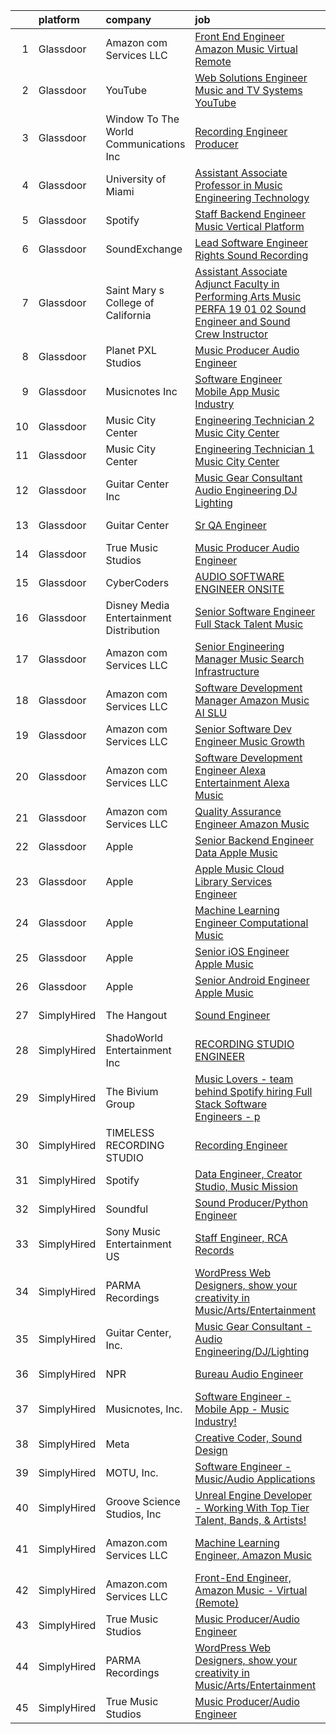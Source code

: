 

|    | platform    | company                                   | job                                                                                                                                                                                                                                                                                                                                                                                                                                                                                                                                                                                                                                                                                                                                                                                                                                                                                                                                                                                                                                                                                                                                                                                                                                                                                                                                                                                     | update_time   | location          |
|---:|:------------|:------------------------------------------|:----------------------------------------------------------------------------------------------------------------------------------------------------------------------------------------------------------------------------------------------------------------------------------------------------------------------------------------------------------------------------------------------------------------------------------------------------------------------------------------------------------------------------------------------------------------------------------------------------------------------------------------------------------------------------------------------------------------------------------------------------------------------------------------------------------------------------------------------------------------------------------------------------------------------------------------------------------------------------------------------------------------------------------------------------------------------------------------------------------------------------------------------------------------------------------------------------------------------------------------------------------------------------------------------------------------------------------------------------------------------------------------|:--------------|:------------------|
|  1 | Glassdoor   | Amazon com Services LLC                   | [Front End Engineer  Amazon Music   Virtual  Remote ](https://www.glassdoor.com/partner/jobListing.htm?pos=109&ao=1136043&s=58&guid=0000018200a583edba54e7c34979ba8e&src=GD_JOB_AD&t=SR&vt=w&cs=1_e7fa9360&cb=1657868223790&jobListingId=1007994108438&jrtk=3-0-1g80ab11nklua801-1g80ab127ii2e800-76c2dc44b4f5d9a5-)                                                                                                                                                                                                                                                                                                                                                                                                                                                                                                                                                                                                                                                                                                                                                                                                                                                                                                                                                                                                                                                                    | 5d            | Arizona           |
|  2 | Glassdoor   | YouTube                                   | [Web Solutions Engineer  Music and TV Systems  YouTube](https://www.glassdoor.com/partner/jobListing.htm?pos=112&ao=1136043&s=58&guid=0000018200a583edba54e7c34979ba8e&src=GD_JOB_AD&t=SR&vt=w&cs=1_2cc8e192&cb=1657868223790&jobListingId=1007998096861&jrtk=3-0-1g80ab11nklua801-1g80ab127ii2e800-d5845c0fb7c9ed59-)                                                                                                                                                                                                                                                                                                                                                                                                                                                                                                                                                                                                                                                                                                                                                                                                                                                                                                                                                                                                                                                                  | 3d            | New York, NY      |
|  3 | Glassdoor   | Window To The World Communications  Inc   | [Recording Engineer Producer](https://www.glassdoor.com/partner/jobListing.htm?pos=114&ao=1136043&s=58&guid=0000018200a583edba54e7c34979ba8e&src=GD_JOB_AD&t=SR&vt=w&cs=1_48938446&cb=1657868223790&jobListingId=1007997873638&jrtk=3-0-1g80ab11nklua801-1g80ab127ii2e800-a3dc1a1154d3f9cb-)                                                                                                                                                                                                                                                                                                                                                                                                                                                                                                                                                                                                                                                                                                                                                                                                                                                                                                                                                                                                                                                                                            | 3d            | Chicago, IL       |
|  4 | Glassdoor   | University of Miami                       | [Assistant Associate Professor in Music Engineering Technology](https://www.glassdoor.com/partner/jobListing.htm?pos=119&ao=1136043&s=58&guid=0000018200a583edba54e7c34979ba8e&src=GD_JOB_AD&t=SR&vt=w&cs=1_3f526811&cb=1657868223791&jobListingId=1007993452498&jrtk=3-0-1g80ab11nklua801-1g80ab127ii2e800-dde728ddebd7cd2b-)                                                                                                                                                                                                                                                                                                                                                                                                                                                                                                                                                                                                                                                                                                                                                                                                                                                                                                                                                                                                                                                          | 6d            | Coral Gables, FL  |
|  5 | Glassdoor   | Spotify                                   | [Staff Backend Engineer  Music Vertical Platform](https://www.glassdoor.com/partner/jobListing.htm?pos=111&ao=1136043&s=58&guid=0000018200a583edba54e7c34979ba8e&src=GD_JOB_AD&t=SR&vt=w&cs=1_3658d4b9&cb=1657868223790&jobListingId=1008003640301&jrtk=3-0-1g80ab11nklua801-1g80ab127ii2e800-06e951c00ee5ecfc-)                                                                                                                                                                                                                                                                                                                                                                                                                                                                                                                                                                                                                                                                                                                                                                                                                                                                                                                                                                                                                                                                        | 1d            | New York, NY      |
|  6 | Glassdoor   | SoundExchange                             | [Lead Software Engineer  Rights Sound Recording ](https://www.glassdoor.com/partner/jobListing.htm?pos=123&ao=1136043&s=58&guid=0000018200a583edba54e7c34979ba8e&src=GD_JOB_AD&t=SR&vt=w&ea=1&cs=1_434aa492&cb=1657868223791&jobListingId=1007985084763&jrtk=3-0-1g80ab11nklua801-1g80ab127ii2e800-7962e222d9be0501-)                                                                                                                                                                                                                                                                                                                                                                                                                                                                                                                                                                                                                                                                                                                                                                                                                                                                                                                                                                                                                                                                   | 9d            | Remote            |
|  7 | Glassdoor   | Saint Mary s College of California        | [Assistant Associate Adjunct Faculty in Performing Arts  Music  PERFA 19 01 02  Sound Engineer and Sound Crew Instructor](https://www.glassdoor.com/partner/jobListing.htm?pos=122&ao=1136043&s=58&guid=0000018200a583edba54e7c34979ba8e&src=GD_JOB_AD&t=SR&vt=w&cs=1_12efd07e&cb=1657868223791&jobListingId=1008000807189&jrtk=3-0-1g80ab11nklua801-1g80ab127ii2e800-8300eac0aae2c22e-)                                                                                                                                                                                                                                                                                                                                                                                                                                                                                                                                                                                                                                                                                                                                                                                                                                                                                                                                                                                                | 2d            | Moraga, CA        |
|  8 | Glassdoor   | Planet PXL Studios                        | [Music Producer Audio Engineer](https://www.glassdoor.com/partner/jobListing.htm?pos=113&ao=1136043&s=58&guid=0000018200a583edba54e7c34979ba8e&src=GD_JOB_AD&t=SR&vt=w&ea=1&cs=1_fa12b8f4&cb=1657868223790&jobListingId=1007994583172&jrtk=3-0-1g80ab11nklua801-1g80ab127ii2e800-2cc3cb251f1ef4b3-)                                                                                                                                                                                                                                                                                                                                                                                                                                                                                                                                                                                                                                                                                                                                                                                                                                                                                                                                                                                                                                                                                     | 5d            | Atlanta, GA       |
|  9 | Glassdoor   | Musicnotes  Inc                           | [Software Engineer   Mobile App   Music Industry ](https://www.glassdoor.com/partner/jobListing.htm?pos=101&ao=1110586&s=58&guid=0000018200a583edba54e7c34979ba8e&src=GD_JOB_AD&t=SR&vt=w&ea=1&cs=1_938b0fcd&cb=1657868223789&jobListingId=1007987824386&cpc=87034903B3AB482B&jrtk=3-0-1g80ab11nklua801-1g80ab127ii2e800-1b6a51fd5f23768c--6NYlbfkN0AzOvrGu_UugWgn3GqKRF9Dlu_Ew02IZ-2nOt7BxrJX_Sm7R0sRpg5LX2Nb3ovUgcnYc73xOuf68REcZa0Kn_pzjf71i3a3pP6O3dW382joGQgFGzVVVYzqps2-IhRZniP29t4VAJTZQ8QHqrseZo7y6MDfGq9xc5RAMu-9A1PJgbPLImkvemHIW5-Fnh5dMPaO-yPacZ7fLER5oUDaKFRk8UW52XvWsPxEHgqxSIxnzBn1H1BAunUZXMOkprPblcOQMEGySMYBrNlThhTvVYyKD32BgN5oQhMnr120WWVuwkZveK_NiEsULluDuFM2JehUAQdkosilR2GMc45xQ38Nausp-QRMEtLD3yhmEc9zJ0ct2nBH1oyloFD7SgvPakX4Ht1rNwsF6zZURO6CSfZKVO-0sxlbEvPs9plBgtghA092NAH42zg0RRpYTRrAwgF3vOcYeklsx2uEB18asszGIjgGcNSP_EdiRQ_Tp6l3Qz2c6nQaJd_4RxwQBiXPQOmfugNgosj2KhSosGeNcIQDhAF92ypFE3I%3D)                                                                                                                                                                                                                                                                                                                                                                                                                                                               | 8d            | Madison, WI       |
| 10 | Glassdoor   | Music City Center                         | [Engineering Technician 2   Music City Center](https://www.glassdoor.com/partner/jobListing.htm?pos=126&ao=1136043&s=58&guid=0000018200a583edba54e7c34979ba8e&src=GD_JOB_AD&t=SR&vt=w&ea=1&cs=1_380a69ee&cb=1657868223791&jobListingId=1007987451328&jrtk=3-0-1g80ab11nklua801-1g80ab127ii2e800-2004644265c012ab-)                                                                                                                                                                                                                                                                                                                                                                                                                                                                                                                                                                                                                                                                                                                                                                                                                                                                                                                                                                                                                                                                      | 8d            | Nashville, TN     |
| 11 | Glassdoor   | Music City Center                         | [Engineering Technician 1   Music City Center](https://www.glassdoor.com/partner/jobListing.htm?pos=120&ao=1136043&s=58&guid=0000018200a583edba54e7c34979ba8e&src=GD_JOB_AD&t=SR&vt=w&cs=1_70e02662&cb=1657868223791&jobListingId=1008000412284&jrtk=3-0-1g80ab11nklua801-1g80ab127ii2e800-2186962e6df4a278-)                                                                                                                                                                                                                                                                                                                                                                                                                                                                                                                                                                                                                                                                                                                                                                                                                                                                                                                                                                                                                                                                           | 2d            | Nashville, TN     |
| 12 | Glassdoor   | Guitar Center  Inc                        | [Music Gear Consultant   Audio Engineering DJ Lighting](https://www.glassdoor.com/partner/jobListing.htm?pos=103&ao=1110586&s=58&guid=0000018200a583edba54e7c34979ba8e&src=GD_JOB_AD&t=SR&vt=w&ea=1&cs=1_7b89b952&cb=1657868223789&jobListingId=1007977613458&cpc=BF2D99A98B89D842&jrtk=3-0-1g80ab11nklua801-1g80ab127ii2e800-581e8f2fb3f00138--6NYlbfkN0B-XkD931Z_CfTt1xk_J8Xb09JRPDG-yzCpVixI3vwp10mNhCF8nhCZPG4aROChdzgkR2-Flt9Mfmw6orsD9pu5-Wdj8V0pQXTUT-xZi8cwCc3adf9snIYkQOzb6ADPovnPR6yQ-Us9QOi4ilUyFghRQ3Yb-4XqHqQnJOVT3m0suo9LV4Dvc7cqMyzmtBW1DfqgFwgRk0qN5rWXVmKXS1QpGfqP5kjX3UgnTmeU6fooWcsSTvM9VBxV0lkJBKV4O-LzWnqty-Ioe80BgEXqAPesrumHWHMu9jWqRSlo9DQqo0ZHQEf9FcucLK48dkhNAc7lh2GeNXBnbtdb5UbMWNtE9Bv9bkAzwFLKbOZvPNkK39pHZJEky5qwJCfaG3btZgeNgXfX81xlcDhac-LH47D4JjBxaN5cPnoeqY9PLmsJJnAVJz9LTNhGx9jEl_BLj1EJSfGIy6jE4oLv25pOe3bnJrymAhwSh2DsJecpMJlfdimNAseNj9MaRM6H3oUdFxV1M2dhOvE4zaKVKi0rvli9azwknSO4VpPyDTy0yqKPAg%3D%3D)                                                                                                                                                                                                                                                                                                                                                                                                                                            | 13d           | Nashville, TN     |
| 13 | Glassdoor   | Guitar Center                             | [Sr  QA Engineer](https://www.glassdoor.com/partner/jobListing.htm?pos=124&ao=1136043&s=58&guid=0000018200a583edba54e7c34979ba8e&src=GD_JOB_AD&t=SR&vt=w&cs=1_e296861d&cb=1657868223791&jobListingId=1007993260702&jrtk=3-0-1g80ab11nklua801-1g80ab127ii2e800-89007a3c6437a4ea-)                                                                                                                                                                                                                                                                                                                                                                                                                                                                                                                                                                                                                                                                                                                                                                                                                                                                                                                                                                                                                                                                                                        | 6d            | Frederick, MD     |
| 14 | Glassdoor   | True Music Studios                        | [Music Producer Audio Engineer](https://www.glassdoor.com/partner/jobListing.htm?pos=102&ao=1110586&s=58&guid=0000018200a583edba54e7c34979ba8e&src=GD_JOB_AD&t=SR&vt=w&ea=1&cs=1_f4b69149&cb=1657868223789&jobListingId=1007982844153&cpc=0FE1F5EA2BC84A01&jrtk=3-0-1g80ab11nklua801-1g80ab127ii2e800-e9ad603f9e1e1b90--6NYlbfkN0Cclaa377q9GeGOs9YARfq_eCDzB33vFgKlz5yYjo8czEdQQh3p8lYfEptMOoQyBJ7vsIfvVrQSJWNSSVEZI10H-7dZwhNuTLvz-qEP_0j4K4QBnJ4CqLCnpYSlWHbBS4qIZQgqN5MCnUg--oZJjHYXCubqSoCaROBEaetwyPCIiDI7YfS0l3UIgBx9lj3JYF3rL2NTtkaizYlESGye_qC7oXra94OYmzbSYIERsY8jmNDYryxSZKcljQWxtmdgaujKikmhJPHMTqM3IhfIjWrU0v82BR_bUG-zA0FMZYQmjvf7A7Z5S6ZTBp5SC_Kiu1Mkr58FaBwpyZBqLHs7-ReQp6IEK0YVc7QhP4sTaMxdUfl3J7JncwASgtwfv9GsomEJs72rRN6YdToPv7ESGxBA-bP7oy6rjw1247ShSjZbGS0Lv7TE7IUL9g0ueS9E_WCRGW5smzUbZxuaV9weooEw-IrcZN1NJGhd6Ml0QGjYl_IXqXq7Ketk8rHaL_KuW13-ZRG_U0fltg%3D%3D)                                                                                                                                                                                                                                                                                                                                                                                                                                                                                                    | 10d           | Smithfield, RI    |
| 15 | Glassdoor   | CyberCoders                               | [AUDIO SOFTWARE ENGINEER   ONSITE](https://www.glassdoor.com/partner/jobListing.htm?pos=108&ao=1110586&s=58&guid=0000018200a583edba54e7c34979ba8e&src=GD_JOB_AD&t=SR&vt=w&ea=1&cs=1_83f3b53d&cb=1657868223790&jobListingId=1008006665023&cpc=8795CF9063CD573D&jrtk=3-0-1g80ab11nklua801-1g80ab127ii2e800-2ff1cc77f42eddd1--6NYlbfkN0CpFJQzrgRR8WqXWK1qKKEqALWJw739KlKqr2H-MSI4eoBlI4EFrmor2FYZMP3muM2kxx5uO2PbG22L_DqjMKSGkSMr72wuFRtQPwBrIZDfiGff-0c872zVycMFxCNRASn7iQ4bjUvM0HYH4hP_2s7LsNaLu3YU4warQa8DVGQJOsQ5qDGQh8IxprkbRxuj2aKBlxO22Ex4l_S--tScqsq2sTgcrFfOenW-rNStPI1Htwjhk5rdy-OFQ0pSxnc06YV2JjMX1T8kgTGQM5r3frHylxIlYwmmIUZEDxEPzrDUh0QMkGAZUVs8mcf-mEXpUbGnFxJMPG1JpeBgwTHG7VegjyDOurneYDDT9oG-5uP1aCrN6slE-XHGZdZxeVEewVSlWd65YTw_wTm895NjLHSeIl09l8gpIWpz0o-yPOqMbLxrUxecydapd9LIE6FMqFk7JcPN--_JXH7SAsMlnYmgKf6upNTIe97YMxQJQMLs61X-ELtSu-2tBSMsm37Q4LmDkPqKdwmyCQbyEQ1Q3Ik6cweMy9a7bCReCeVCeKx0LGH4inva_ZhRCy180a1BCOu9zXw227Gqyp6KMsqwgDu1bFCd5jMjgDaseavGJnCk4tbCpF-rPdDic6dxsqbSpxzccnCMZ3GUTR6PlGvSWzsmDU2jmHf6lzH6fZqgav7aoEI9tRyqu_3OF1bcCLidmJyTfDp43JBVZbMxg2S28eo6lyIPavI0PWR6tUmYKN7MMVd6fUV__y8C5V2V7XXSmnq4bLDinERXTKkpdUEqKmKnjlFiZrZ9Fh2sygn9MeKSeOOEBOr9RmpHtzHRRfGzON6HgdiNWaTyvb6DjtY8H4nKsQRrxVZJRmxFbrTvn_WGSGrBmJOueXutyZPjSx48tBKzc0j6ToAVojzaZZrpspEZhqz5F7wmWseZpvBYRNx3elvCPldjvQHAYtYEzNnIzFtuDWgeVrTrfrPyCojwKK7OWRc3t4dtacfx3Y5LBwGFFQ%3D%3D) | 24h           | San Jose, CA      |
| 16 | Glassdoor   | Disney Media   Entertainment Distribution | [Senior Software Engineer  Full Stack   Talent   Music](https://www.glassdoor.com/partner/jobListing.htm?pos=118&ao=1136043&s=58&guid=0000018200a583edba54e7c34979ba8e&src=GD_JOB_AD&t=SR&vt=w&cs=1_3b244eec&cb=1657868223791&jobListingId=1007989924594&jrtk=3-0-1g80ab11nklua801-1g80ab127ii2e800-728e65fc6a8cb306-)                                                                                                                                                                                                                                                                                                                                                                                                                                                                                                                                                                                                                                                                                                                                                                                                                                                                                                                                                                                                                                                                  | 7d            | Glendale, CA      |
| 17 | Glassdoor   | Amazon com Services LLC                   | [Senior Engineering Manager   Music Search Infrastructure](https://www.glassdoor.com/partner/jobListing.htm?pos=125&ao=1136043&s=58&guid=0000018200a583edba54e7c34979ba8e&src=GD_JOB_AD&t=SR&vt=w&cs=1_653774f5&cb=1657868223791&jobListingId=1007985414231&jrtk=3-0-1g80ab11nklua801-1g80ab127ii2e800-3dff316a9fabb990-)                                                                                                                                                                                                                                                                                                                                                                                                                                                                                                                                                                                                                                                                                                                                                                                                                                                                                                                                                                                                                                                               | 9d            | San Francisco, CA |
| 18 | Glassdoor   | Amazon com Services LLC                   | [Software Development Manager  Amazon Music AI SLU](https://www.glassdoor.com/partner/jobListing.htm?pos=121&ao=1136043&s=58&guid=0000018200a583edba54e7c34979ba8e&src=GD_JOB_AD&t=SR&vt=w&cs=1_89361842&cb=1657868223791&jobListingId=1007999296911&jrtk=3-0-1g80ab11nklua801-1g80ab127ii2e800-ab803b74912b96ca-)                                                                                                                                                                                                                                                                                                                                                                                                                                                                                                                                                                                                                                                                                                                                                                                                                                                                                                                                                                                                                                                                      | 2d            | Seattle, WA       |
| 19 | Glassdoor   | Amazon com Services LLC                   | [Senior Software Dev Engineer  Music Growth](https://www.glassdoor.com/partner/jobListing.htm?pos=116&ao=1136043&s=58&guid=0000018200a583edba54e7c34979ba8e&src=GD_JOB_AD&t=SR&vt=w&cs=1_01a2c4bd&cb=1657868223791&jobListingId=1007989412848&jrtk=3-0-1g80ab11nklua801-1g80ab127ii2e800-0e8c23e4f2214d73-)                                                                                                                                                                                                                                                                                                                                                                                                                                                                                                                                                                                                                                                                                                                                                                                                                                                                                                                                                                                                                                                                             | 7d            | Seattle, WA       |
| 20 | Glassdoor   | Amazon com Services LLC                   | [Software Development Engineer  Alexa Entertainment  Alexa Music](https://www.glassdoor.com/partner/jobListing.htm?pos=117&ao=1136043&s=58&guid=0000018200a583edba54e7c34979ba8e&src=GD_JOB_AD&t=SR&vt=w&cs=1_9a355c73&cb=1657868223791&jobListingId=1008000802033&jrtk=3-0-1g80ab11nklua801-1g80ab127ii2e800-12e09cf11647cb8a-)                                                                                                                                                                                                                                                                                                                                                                                                                                                                                                                                                                                                                                                                                                                                                                                                                                                                                                                                                                                                                                                        | 2d            | Remote            |
| 21 | Glassdoor   | Amazon com Services LLC                   | [Quality Assurance Engineer   Amazon Music](https://www.glassdoor.com/partner/jobListing.htm?pos=110&ao=1136043&s=58&guid=0000018200a583edba54e7c34979ba8e&src=GD_JOB_AD&t=SR&vt=w&cs=1_87125967&cb=1657868223790&jobListingId=1008004595485&jrtk=3-0-1g80ab11nklua801-1g80ab127ii2e800-4975e8e3d7a0a894-)                                                                                                                                                                                                                                                                                                                                                                                                                                                                                                                                                                                                                                                                                                                                                                                                                                                                                                                                                                                                                                                                              | 24h           | Atlanta, GA       |
| 22 | Glassdoor   | Apple                                     | [Senior Backend Engineer Data   Apple Music](https://www.glassdoor.com/partner/jobListing.htm?pos=105&ao=1110586&s=58&guid=0000018200a583edba54e7c34979ba8e&src=GD_JOB_AD&t=SR&vt=w&cs=1_1562c16d&cb=1657868223789&jobListingId=1007994891330&cpc=C4A69CCDBB3B9599&jrtk=3-0-1g80ab11nklua801-1g80ab127ii2e800-0ce79601b9281ec2--6NYlbfkN0BvKrLyj5gPmtZO9T8euul8TCxuuKNOtzRJOomxnwSEodTz2Bc-sPZlC5mDe-NOaJgi_TbeDhSfOXu5w8ojjHHhp_6WQU8mvyxBSQeFOStLLK2k7Txtyyy1_IF8RGyx1aW-faURY-H9xkbGBQYI4dBC5QRjPnbA-ctd-ZqEmYHg3u1FadPC5Cv4jc0uQpO_l8IixYis32h863Ea5HzwhUMOSLxo4X3kvzJu7RuUV3bZCpa9fvDdRli_CeKE0vK-t7eDfXlg6NkX-w8CaakI8ptDvw4iT5dDvPnj5kodNJtpJD6vfeXkXBbh1HbPRvOfc2TneyUmvcKTLZ5chEihYbYhoZ_-BVFHaax8szMEG380aHHijeGWi0r21vaVYUwUdHzICVlKEcVyJXUZeofcjx6qekABl9SzYM9dwKmqWjqpgHN3I4DZEaIl3QaDEo5oY86x-3Equeb51KQnoKwkLot1PMlSJZWWCQIRjGwkdECQ1p3GZG-AuMTyHSEiBINtvgG-QYZ-ASEKawYBlRnvuC7ussgmP2AScZUHgfntBY5FWvOEATpD3wefScwz3hT90PeNbLBqnRzpAPM5R6GDOB5vRgSb5P6mE9bxE9CHE05-5RwXjiAq2Lo2avLiwgO_lAB-QbZacE1lqCt4R9BlLvXabBcJDOMUXiVjrxPy8q6PPiMfR_en_eG2HmlGwiMd2xXiwduUllq1UrPyS6vhWNuFYTZMSVNIq_Jih3XxqoYqnKa4bZC14BtYRGSz0iITLUSZjM4BY1E3TSJkFc-Y3Nvn3rk_HFOxZHmKfPuHnEHmvLw61ZZsTn-TWyTRi6xZXnGLuqqUGTrE5OUTQXuv0RneNU4j6cG2DZDzNUqeEJJlYQvZFLgEeci5VbCkacXMU3WmGgphaf1q4qjQmRuYWcMxTzlp-BhQLlCELYckDDLfxvzHZyKfkEcrCSXI0w6KSgh6A7VCDLJffDIaiz_V1rzaATrnnB8RCnI%3D)          | 5d            | San Diego, CA     |
| 23 | Glassdoor   | Apple                                     | [Apple Music   Cloud Library Services Engineer](https://www.glassdoor.com/partner/jobListing.htm?pos=104&ao=1110586&s=58&guid=0000018200a583edba54e7c34979ba8e&src=GD_JOB_AD&t=SR&vt=w&cs=1_885f4d49&cb=1657868223789&jobListingId=1007989511442&cpc=FB7E4A1762AE5BEC&jrtk=3-0-1g80ab11nklua801-1g80ab127ii2e800-be8ecbecb66d78cd--6NYlbfkN0BvKrLyj5gPmtZO9T8euul8TCxuuKNOtzRJOomxnwSEodTz2Bc-sPZl1dBMH13w-jMirmmRlYfuk2oS8AQM4czn3-nN1D9TjaG6Rm3wL4IkSr_-Zpw4aohr4VEUC6xwBylXVpv5aqk1KGm2Q7oFK5uG6tiX94UVKK-6IcQHFNCkQMgmZoe_wyFGPY6jcGpBbG25RnzhDQFmKMQG7fYxQG3Wy2X53Z_ks_Sv8KybOGT9A-gjpKt7XRWyo-Wx9oordROEtmwLqPIneHG9GIkvNzZD1LHur137zTLFjgeqqgurtXENbSDODDLu-PPiiKcysn5fIw8JnUR6yRHyJoBoxLfP0dyMcrEe6Qq3OS5jKweSc8bZu1QHg3i7-MjEs2dGjsikHjp__pB359TbwSy0crxXfA7ow1K3ZR9t4xxumSkUoS89--LuwtenbTUyGUR8j-0ND19It69K81CRmRAH6dvlYhHLxxZmx8AKRdv9RACbdAUqoUzg2G88Ue2F9A3l5PVpANp1QgAXhEMGR8bULSIQOZv-VL8JHs6-jcsUC5EojqWiRZ_KqEaKRg6Rja7iUAMgxwteyrOLhNYIV9URAzyB7rhTAkjXu9ZDKglYNaNyMzitqIFvqsk6DWrFyzbdPxs7o5hycUm0uZ3L7wG0-g4TEMPmB4BgMmPByPnOCdNlXVZues0CqD9HFXAQimXKo93bbjva3JSK81gXrwQGE_j1fvqIkQ2fFSYgE3JkqaXgmXUQJmADlNSWwfL4NgqBOp1dNJ8PT2dTS_Y8CI3rQ7o0SjRBY4jEZJaifONZprov0Z-ct_LI3zJAqAqkIV7U-UsIOJJyhnq1WhMKzNtNVsai0YAiwZGrpw-EUEymF23q9oRKbHyYeSAQ67PCJiD6grojteHO8R78qfqbxxGdazhvuoZQdhjKljVyoguDIQF9BMlZQRCP2XPLdOkIFHceTwMl3xz8FCLqRbEZWPt3HY5P9NhAP5EBQQM%3D)       | 7d            | Seattle, WA       |
| 24 | Glassdoor   | Apple                                     | [Machine Learning Engineer  Computational Music](https://www.glassdoor.com/partner/jobListing.htm?pos=115&ao=1136043&s=58&guid=0000018200a583edba54e7c34979ba8e&src=GD_JOB_AD&t=SR&vt=w&cs=1_e5f3a3df&cb=1657868223791&jobListingId=1007979225854&jrtk=3-0-1g80ab11nklua801-1g80ab127ii2e800-67f1049acc28ea52-)                                                                                                                                                                                                                                                                                                                                                                                                                                                                                                                                                                                                                                                                                                                                                                                                                                                                                                                                                                                                                                                                         | 12d           | Portland, OR      |
| 25 | Glassdoor   | Apple                                     | [Senior iOS Engineer   Apple Music](https://www.glassdoor.com/partner/jobListing.htm?pos=106&ao=1110586&s=58&guid=0000018200a583edba54e7c34979ba8e&src=GD_JOB_AD&t=SR&vt=w&cs=1_1573bc7c&cb=1657868223790&jobListingId=1007991589313&cpc=FB7E4A1762AE5BEC&jrtk=3-0-1g80ab11nklua801-1g80ab127ii2e800-e5cb112225d9191f--6NYlbfkN0BvKrLyj5gPmtZO9T8euul8TCxuuKNOtzRJOomxnwSEodTz2Bc-sPZlC5mDe-NOaJilM8C8jrl1tTlvb3u0Hh3aQJQSSaEAluuhuJTuivr6etVOxts4-RDUxzaWA5GS7XdiWXsWWCR_air7XonM_RQsZWcOBr2u1YOFr3mVMC6LuYiU2j-PcUvNx-0GAFDIiDiKD4MTXZBjxlUJv69zzVs0mOgjT_F_Vu9_EGPdUDs6neoYN6Ld8v-gNzLyf2p9E4ZsDOVKRJzMiJAl1gfctWj913_WBzk6vo5cMgGxCQ1Oodkmz6Z3xyEcLrOXgrRLGJf-UXmit5KPV0IfpvhSXYZj8TNyxT_UT7u7P7wSQsyVn6Kk4SsXVgHauf5a0YHb-Jvktgylv1FXLctm-3zB3jlDOftuSvYV4WbvYuVd4O7StPE_-uejaB-0e9oDnT9bYXrNgCGVj9dodL-BeiphMMRieUtXf5FjBey2d-9EkbCP_ymgeujkEmitP2Eo0YJJ8WDGXg6FrPhgGYiceQFxtkukSCv1hHxCtsOQLiSlWcmMwUPveXWqmhSXUS4EXoutQ7WsHkvOjGycUdNiAbt4l1Dm1DTZNuJykOZF6D_VZ4jdrUh8Tad1AaTH8FYKSbgsmocVYiTuGFZDzSb8JTFmdg-KMYkNr9V2z3Ibo5kTe3zPNsM8CT9ogAE7xlgqkkh1qho5hFWZ-Rv4XMSbzlIOctkP-PyN6K6U7RKZMFEC1dWRT9Tw3BZN4eSBQFTNhx5e95AtsG-QNALqQNt77Uhk2jOxEuVPE3P2O2fT9VylzqpiM_BU20jU1D9xZnWHA0bVohEHjhIhEVloodXVElYsfrcUoL5BkhOpzk7jHMfZRuEjdZnWzWTu3_u64JLNnzs_NPUqF3U3gMr7pZ-psutfRudQb2RV-EAKHgJv2U0AfCwM4nVky7UXktKFCZVBqcn_MvoFRcRLadXFK9Zo4hc4mH2SSi3mOBDiET8%3D)                   | 7d            | San Diego, CA     |
| 26 | Glassdoor   | Apple                                     | [Senior Android Engineer   Apple Music](https://www.glassdoor.com/partner/jobListing.htm?pos=107&ao=1110586&s=58&guid=0000018200a583edba54e7c34979ba8e&src=GD_JOB_AD&t=SR&vt=w&cs=1_5f02b4f1&cb=1657868223790&jobListingId=1007984018887&cpc=F41FEAB56D215062&jrtk=3-0-1g80ab11nklua801-1g80ab127ii2e800-1d48fe6209326bcd--6NYlbfkN0BvKrLyj5gPmtZO9T8euul8TCxuuKNOtzRJOomxnwSEodTz2Bc-sPZlC5mDe-NOaJin8--Ei5RaBzEFtFHODJ23iicN7ZTfzAeZgjtNi4ojJldcd46RS_DdM-BSvIpYNm_PUFoRYto4x_HQI7s12kzg2KXb_7Fb5GlqesHrTpZWWz-O4V3pMhg-SYraHrby9G-GRMD27XHYSuiG4vG8aMwhweW4pPwFcaxjvwxV8DIVDVr5ZQ6X1ilVZWdZkb7RefP4zgDrpuA7MMUYVhk61_VfUuzHuUICXPiCgS6KdP7XZ0Fcz4XcTH8ZNBicme3qKuVfPJvkvAR9WKuJDFEk8R0UzB__PJ6ohlZcBvSOzL-fxqFmQoIAgm7kX-hwckzt8yBKSd3N24XVVilYCAj7ck_ST6gAG362LIMtEiKFOxZ_vDd6BCJkdV7b_JJAfl62ViVL3vSca3A_b2MCtHkSSXX0f24It5Pj2y2kO97pqMqjII3wnrGsgH7WXKe79XuuBtxXguqWXWkAG1qs4wHI-iJygZF6BYknnONGTL6le3ajZ_DCwdBsGVSCuEgtjeVoXylswpl_S0NRCRvY_HFODl050eEtQsvi9QbHbrl60wQ5Mqr13nOGyJKSgolm-UGo3mGe71EjRmAdIjYtTFhl-aEQYSMTKvgByS0tOsO9RByuSjcnN_nik04DTYRYLMqtP4m3dr5APn5pjEywQiikfNO_ROTF3sh-qnqn807ldS4b451IPGmJg6abF6veIc3M9wcdR2e4Yr2i9SyCcjwVFuYHt9SKwUZl4b03lObU5fciRSlH8WlqGyRXnvf_U089jUlxHyjFonY0WhNvrjS63fLDmOljCf8z31HxD7SUl5W3f7qLkZq2rrjF8_aaZ5HZMF0Ai2Vc6xTr7Pg_zfqjE-yMe5DtizoJjzNlWUiernMYzppTyU03QFHo3VLz9pgo2vP8xLEnWB5FuOW_toEf1bYBJwkkqbU9lLo%3D)               | 10d           | San Diego, CA     |
| 27 | SimplyHired | The Hangout                               | [Sound Engineer](https://www.simplyhired.com/job/pPtma4KfpJL8yv0IV160PCctZ7zJieTNPnwDrISJ5-REzhgDQyRTVw?q=music+engineer)                                                                                                                                                                                                                                                                                                                                                                                                                                                                                                                                                                                                                                                                                                                                                                                                                                                                                                                                                                                                                                                                                                                                                                                                                                                               | Recently      | Myrtle Beach, SC  |
| 28 | SimplyHired | ShadoWorld Entertainment Inc              | [RECORDING STUDIO ENGINEER](https://www.simplyhired.com/job/LuUo1uNsflz97Kc2VUvstOqF-GlyVnesKKVECsAsCY7m3CzEC5ML1A?q=music+engineer)                                                                                                                                                                                                                                                                                                                                                                                                                                                                                                                                                                                                                                                                                                                                                                                                                                                                                                                                                                                                                                                                                                                                                                                                                                                    | Recently      | Los Angeles, CA   |
| 29 | SimplyHired | The Bivium Group                          | [Music Lovers - team behind Spotify hiring Full Stack Software Engineers - p](https://www.simplyhired.com/job/xwPIhzuTN5QU7HiZUxxulf6NVWJJFVEgQggMHrjRfTQugyKoDq1S5w?q=music+engineer)                                                                                                                                                                                                                                                                                                                                                                                                                                                                                                                                                                                                                                                                                                                                                                                                                                                                                                                                                                                                                                                                                                                                                                                                  | Recently      | Boston, MA        |
| 30 | SimplyHired | TIMELESS RECORDING STUDIO                 | [Recording Engineer](https://www.simplyhired.com/job/IWPOl1A7-it5xMvJKu5he9ixIA3IPUN3273mrUskwqAjTCqcVCg3yw?q=music+engineer)                                                                                                                                                                                                                                                                                                                                                                                                                                                                                                                                                                                                                                                                                                                                                                                                                                                                                                                                                                                                                                                                                                                                                                                                                                                           | Recently      | Cincinnati, OH    |
| 31 | SimplyHired | Spotify                                   | [Data Engineer, Creator Studio, Music Mission](https://www.simplyhired.com/job/gx6_0Pe4pjCb2iMDm-oEabY8egsyZ1Ii5bgjJRk6_cKJ1o2Hf2rTOA?q=music+engineer)                                                                                                                                                                                                                                                                                                                                                                                                                                                                                                                                                                                                                                                                                                                                                                                                                                                                                                                                                                                                                                                                                                                                                                                                                                 | Recently      | New York, NY      |
| 32 | SimplyHired | Soundful                                  | [Sound Producer/Python Engineer](https://www.simplyhired.com/job/fKwTfqRWVzhZJJT6yoybTUB5_pL76wxlddnu6kqy2_naoU7JVaHVBQ?q=music+engineer)                                                                                                                                                                                                                                                                                                                                                                                                                                                                                                                                                                                                                                                                                                                                                                                                                                                                                                                                                                                                                                                                                                                                                                                                                                               | Recently      | Remote            |
| 33 | SimplyHired | Sony Music Entertainment US               | [Staff Engineer, RCA Records](https://www.simplyhired.com/job/dwkMmDXnT1hAmYDd9mYCsbJlC48Fo9KuuDMR62WYReptlyXKnOCFWQ?q=music+engineer)                                                                                                                                                                                                                                                                                                                                                                                                                                                                                                                                                                                                                                                                                                                                                                                                                                                                                                                                                                                                                                                                                                                                                                                                                                                  | Recently      | Los Angeles, CA   |
| 34 | SimplyHired | PARMA Recordings                          | [WordPress Web Designers, show your creativity in Music/Arts/Entertainment](https://www.simplyhired.com/job/Wpl3TU8XzCpcpJgy39HbFjwOkTi5fD0pThvI6-P168aePEhTBsPxGw?q=music+engineer)                                                                                                                                                                                                                                                                                                                                                                                                                                                                                                                                                                                                                                                                                                                                                                                                                                                                                                                                                                                                                                                                                                                                                                                                    | Recently      | Remote            |
| 35 | SimplyHired | Guitar Center, Inc.                       | [Music Gear Consultant - Audio Engineering/DJ/Lighting](https://www.simplyhired.com/job/A1q2-hoFBf33n2hzvrtqJdUCpA-f5UgA83I6sNug1CkHmCGdLFdqzA?q=music+engineer)                                                                                                                                                                                                                                                                                                                                                                                                                                                                                                                                                                                                                                                                                                                                                                                                                                                                                                                                                                                                                                                                                                                                                                                                                        | 13d           | Nashville, TN     |
| 36 | SimplyHired | NPR                                       | [Bureau Audio Engineer](https://www.simplyhired.com/job/48fbd3fxzMiTsj8fd3hGlwx5mlD-0cpnxFgZxtSTVPBd5vrUq0L6yA?q=music+engineer)                                                                                                                                                                                                                                                                                                                                                                                                                                                                                                                                                                                                                                                                                                                                                                                                                                                                                                                                                                                                                                                                                                                                                                                                                                                        | Recently      | New York, NY      |
| 37 | SimplyHired | Musicnotes, Inc.                          | [Software Engineer - Mobile App - Music Industry!](https://www.simplyhired.com/job/DQw8DzgsKmloXWUurzFo8m0y-u3GH5PfXzlyLSB3TJzuHx4lBxpAfg?q=music+engineer)                                                                                                                                                                                                                                                                                                                                                                                                                                                                                                                                                                                                                                                                                                                                                                                                                                                                                                                                                                                                                                                                                                                                                                                                                             | 8d            | Madison, WI       |
| 38 | SimplyHired | Meta                                      | [Creative Coder, Sound Design](https://www.simplyhired.com/job/n2_aAa79zz0NtsdWJigL3Knz716MJWRolWS8tBw6yovOF3e-t9vjmg?q=music+engineer)                                                                                                                                                                                                                                                                                                                                                                                                                                                                                                                                                                                                                                                                                                                                                                                                                                                                                                                                                                                                                                                                                                                                                                                                                                                 | Recently      | Remote            |
| 39 | SimplyHired | MOTU, Inc.                                | [Software Engineer - Music/Audio Applications](https://www.simplyhired.com/job/VuLJ-igMUjfIMfjwleX6wwPZbjhPLCU5FU_neKZXVevucWcq5lQRNg?q=music+engineer)                                                                                                                                                                                                                                                                                                                                                                                                                                                                                                                                                                                                                                                                                                                                                                                                                                                                                                                                                                                                                                                                                                                                                                                                                                 | Recently      | Cambridge, MA     |
| 40 | SimplyHired | Groove Science Studios, Inc               | [Unreal Engine Developer - Working With Top Tier Talent, Bands, & Artists!](https://www.simplyhired.com/job/tMUv0bhv1WXQseALxCUyt4HnppYbuHAxKhmBeo43qD4xlbIyIH-L1Q?q=music+engineer)                                                                                                                                                                                                                                                                                                                                                                                                                                                                                                                                                                                                                                                                                                                                                                                                                                                                                                                                                                                                                                                                                                                                                                                                    | Recently      | Remote            |
| 41 | SimplyHired | Amazon.com Services LLC                   | [Machine Learning Engineer, Amazon Music](https://www.simplyhired.com/job/_Y1pMuS8GqaPVObSsGXfN3YN9AOqcNVR5dvaxGMRJfdayWgqNrshHA?q=music+engineer)                                                                                                                                                                                                                                                                                                                                                                                                                                                                                                                                                                                                                                                                                                                                                                                                                                                                                                                                                                                                                                                                                                                                                                                                                                      | Recently      | San Francisco, CA |
| 42 | SimplyHired | Amazon.com Services LLC                   | [Front-End Engineer, Amazon Music - Virtual (Remote)](https://www.simplyhired.com/job/FToscIeqz-cs1-XJYA8lu7mGQmEH2s3SxGy9uuSVkiL6pxPC9eKYRA?q=music+engineer)                                                                                                                                                                                                                                                                                                                                                                                                                                                                                                                                                                                                                                                                                                                                                                                                                                                                                                                                                                                                                                                                                                                                                                                                                          | 5d            | Arizona           |
| 43 | SimplyHired | True Music Studios                        | [Music Producer/Audio Engineer](https://www.simplyhired.com/job/6Ue9ErnKmIN0CiGc6YNknqnXfYGF8umQarjiJIWuUQugqNcwh7iIIA?q=music+engineer)                                                                                                                                                                                                                                                                                                                                                                                                                                                                                                                                                                                                                                                                                                                                                                                                                                                                                                                                                                                                                                                                                                                                                                                                                                                | 10d           | Smithfield, RI    |
| 44 | SimplyHired | PARMA Recordings                          | [WordPress Web Designers, show your creativity in Music/Arts/Entertainment](https://www.simplyhired.com/job/Wpl3TU8XzCpcpJgy39HbFjwOkTi5fD0pThvI6-P168aePEhTBsPxGw?q=music+engineer)                                                                                                                                                                                                                                                                                                                                                                                                                                                                                                                                                                                                                                                                                                                                                                                                                                                                                                                                                                                                                                                                                                                                                                                                    | Recently      | Remote            |
| 45 | SimplyHired | True Music Studios                        | [Music Producer/Audio Engineer](https://www.simplyhired.com/job/6Ue9ErnKmIN0CiGc6YNknqnXfYGF8umQarjiJIWuUQugqNcwh7iIIA?q=music+engineer)                                                                                                                                                                                                                                                                                                                                                                                                                                                                                                                                                                                                                                                                                                                                                                                                                                                                                                                                                                                                                                                                                                                                                                                                                                                | 10d           | Smithfield, RI    |